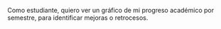 Como estudiante, quiero ver un gráfico de mi progreso académico por semestre, para identificar mejoras o retrocesos.

